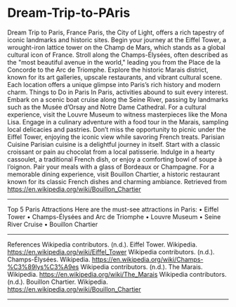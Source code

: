 # Dream-Trip-to-PAris
Dream Trip to Paris, France
Paris, the City of Light, offers a rich tapestry of iconic landmarks and historic sites. Begin your journey at the Eiffel Tower, a wrought-iron lattice tower on the Champ de Mars, which stands as a global cultural icon of France. Stroll along the Champs-Élysées, often described as the "most beautiful avenue in the world," leading you from the Place de la Concorde to the Arc de Triomphe. Explore the historic Marais district, known for its art galleries, upscale restaurants, and vibrant cultural scene. Each location offers a unique glimpse into Paris’s rich history and modern charm.
Things to Do in Paris
In Paris, activities abound to suit every interest. Embark on a scenic boat cruise along the Seine River, passing by landmarks such as the Musée d’Orsay and Notre Dame Cathedral. For a cultural experience, visit the Louvre Museum to witness masterpieces like the Mona Lisa. Engage in a culinary adventure with a food tour in the Marais, sampling local delicacies and pastries. Don’t miss the opportunity to picnic under the Eiffel Tower, enjoying the iconic view while savoring French treats.
Parisian Cuisine
Parisian cuisine is a delightful journey in itself. Start with a classic croissant or pain au chocolat from a local patisserie. Indulge in a hearty cassoulet, a traditional French dish, or enjoy a comforting bowl of soupe à l’oignon. Pair your meals with a glass of Bordeaux or Champagne. For a memorable dining experience, visit Bouillon Chartier, a historic restaurant known for its classic French dishes and charming ambiance.
Retrieved from https://en.wikipedia.org/wiki/Bouillon_Chartier
________________________________________
Top 5 Paris Attractions
Here are the must-see attractions in Paris:
•	Eiffel Tower
•	Champs-Élysées and Arc de Triomphe
•	Louvre Museum
•	Seine River Cruise
•	Bouillon Chartier
________________________________________
References
Wikipedia contributors. (n.d.). Eiffel Tower. Wikipedia. https://en.wikipedia.org/wiki/Eiffel_Tower
Wikipedia contributors. (n.d.). Champs-Élysées. Wikipedia. https://en.wikipedia.org/wiki/Champs-%C3%89lys%C3%A9es
Wikipedia contributors. (n.d.). The Marais. Wikipedia. https://en.wikipedia.org/wiki/The_Marais
Wikipedia contributors. (n.d.). Bouillon Chartier. Wikipedia. https://en.wikipedia.org/wiki/Bouillon_Chartier
________________________________________

